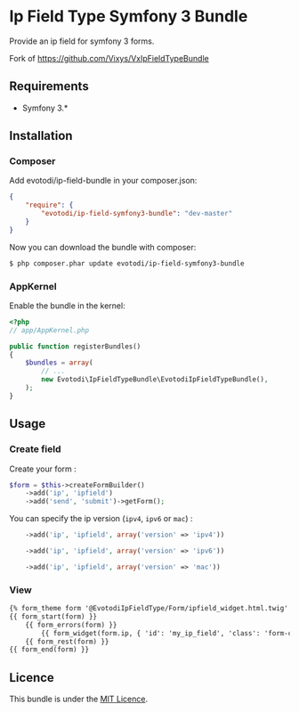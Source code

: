 Ip Field Type Symfony 3 Bundle 
===================

Provide an ip field for symfony 3 forms.

Fork of https://github.com/Vixys/VxIpFieldTypeBundle

Requirements
------------

* Symfony 3.*

## Installation

### Composer

Add evotodi/ip-field-bundle in your composer.json:

``` json
{
    "require": {
        "evotodi/ip-field-symfony3-bundle": "dev-master"
    }
}
```

Now you can download the bundle with composer:

``` bash
$ php composer.phar update evotodi/ip-field-symfony3-bundle
```

### AppKernel

Enable the bundle in the kernel:

``` php
<?php
// app/AppKernel.php

public function registerBundles()
{
    $bundles = array(
        // ...
        new Evotodi\IpFieldTypeBundle\EvotodiIpFieldTypeBundle(),
    );
}
```

## Usage

### Create field

Create your form :

``` php
$form = $this->createFormBuilder()
	->add('ip', 'ipfield')
	->add('send', 'submit')->getForm();
```

You can specify the ip version (`ipv4`, `ipv6` or `mac`) :
``` php
	->add('ip', 'ipfield', array('version' => 'ipv4'))
```

``` php
	->add('ip', 'ipfield', array('version' => 'ipv6'))
```

``` php
	->add('ip', 'ipfield', array('version' => 'mac'))
```

### View

``` html
{% form_theme form '@EvotodiIpFieldType/Form/ipfield_widget.html.twig' %}
{{ form_start(form) }}
    {{ form_errors(form) }}
		{{ form_widget(form.ip, { 'id': 'my_ip_field', 'class': 'form-control' }) }}
	{{ form_rest(form) }}
{{ form_end(form) }}
```

Licence
-------

This bundle is under the [MIT Licence](http://opensource.org/licenses/MIT).

